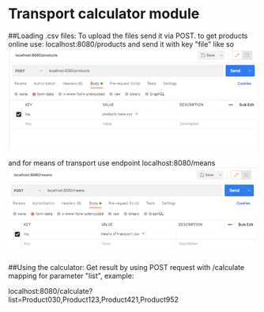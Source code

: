 # Transport calculator module

##Loading .csv files:
To upload the files send it via POST.
to get products online use: localhost:8080/products and send it with key "file" like so
![img.png](img.png)

and for means of transport use endpoint localhost:8080/means
![img_1.png](img_1.png)

##Using the calculator:
Get result by using POST request with /calculate mapping for parameter "list", example:

localhost:8080/calculate?list=Product030,Product123,Product421,Product952